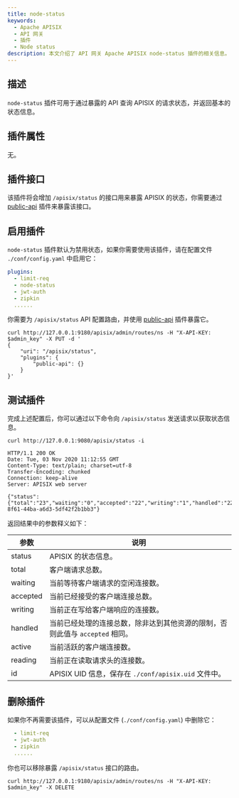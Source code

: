 ```yaml
---
title: node-status
keywords:
  - Apache APISIX
  - API 网关
  - 插件
  - Node status
description: 本文介绍了 API 网关 Apache APISIX node-status 插件的相关信息。
---
```


<!--
#
# Licensed to the Apache Software Foundation (ASF) under one or more
# contributor license agreements.  See the NOTICE file distributed with
# this work for additional information regarding copyright ownership.
# The ASF licenses this file to You under the Apache License, Version 2.0
# (the "License"); you may not use this file except in compliance with
# the License.  You may obtain a copy of the License at
#
#     http://www.apache.org/licenses/LICENSE-2.0
#
# Unless required by applicable law or agreed to in writing, software
# distributed under the License is distributed on an "AS IS" BASIS,
# WITHOUT WARRANTIES OR CONDITIONS OF ANY KIND, either express or implied.
# See the License for the specific language governing permissions and
# limitations under the License.
#
-->

## 描述

`node-status` 插件可用于通过暴露的 API 查询 APISIX 的请求状态，并返回基本的状态信息。

## 插件属性

无。

## 插件接口

该插件将会增加 `/apisix/status` 的接口用来暴露 APISIX 的状态，你需要通过 [public-api](public-api.md) 插件来暴露该接口。

## 启用插件

`node-status` 插件默认为禁用状态，如果你需要使用该插件，请在配置文件 `./conf/config.yaml` 中启用它：

``` yaml title="./conf/config.yaml"
plugins:
  - limit-req
  - node-status
  - jwt-auth
  - zipkin
  ......
```

你需要为 `/apisix/status` API 配置路由，并使用 [public-api](public-api.md) 插件暴露它。

```shell
curl http://127.0.0.1:9180/apisix/admin/routes/ns -H "X-API-KEY: $admin_key" -X PUT -d '
{
    "uri": "/apisix/status",
    "plugins": {
        "public-api": {}
    }
}'
```

## 测试插件

完成上述配置后，你可以通过以下命令向 `/apisix/status` 发送请求以获取状态信息。

```shell
curl http://127.0.0.1:9080/apisix/status -i
```

```shell
HTTP/1.1 200 OK
Date: Tue, 03 Nov 2020 11:12:55 GMT
Content-Type: text/plain; charset=utf-8
Transfer-Encoding: chunked
Connection: keep-alive
Server: APISIX web server

{"status":{"total":"23","waiting":"0","accepted":"22","writing":"1","handled":"22","active":"1","reading":"0"},"id":"6790a064-8f61-44ba-a6d3-5df42f2b1bb3"}
```

返回结果中的参数释义如下：

| 参数         | 说明                                                                    |
| ------------ | ---------------------------------------------------------------------- |
| status       | APISIX 的状态信息。                                                     |
| total        | 客户端请求总数。                                                        |
| waiting      | 当前等待客户端请求的空闲连接数。                                          |
| accepted     | 当前已经接受的客户端连接总数。                                            |
| writing      | 当前正在写给客户端响应的连接数。                                          |
| handled      | 当前已经处理的连接总数，除非达到其他资源的限制，否则此值与 `accepted` 相同。 |
| active       | 当前活跃的客户端连接数。                                                 |
| reading      | 当前正在读取请求头的连接数。                                              |
| id           | APISIX UID 信息，保存在 `./conf/apisix.uid` 文件中。                |

## 删除插件

如果你不再需要该插件，可以从配置文件 (`./conf/config.yaml`) 中删除它：

``` yaml title="conf/config.yaml"
  - limit-req
  - jwt-auth
  - zipkin
  ......
```

你也可以移除暴露 `/apisix/status` 接口的路由。

```shell
curl http://127.0.0.1:9180/apisix/admin/routes/ns -H "X-API-KEY: $admin_key" -X DELETE
```
